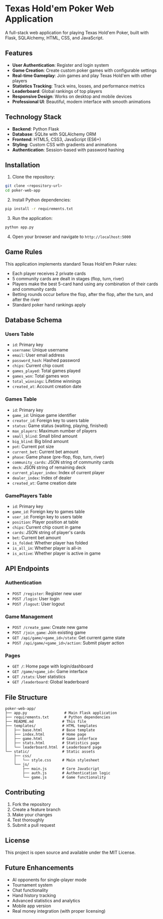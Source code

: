 # Texas Hold'em Poker Web Application

A full-stack web application for playing Texas Hold'em Poker, built with Flask, SQLAlchemy, HTML, CSS, and JavaScript.

## Features

- **User Authentication**: Register and login system
- **Game Creation**: Create custom poker games with configurable settings
- **Real-time Gameplay**: Join games and play Texas Hold'em with other players
- **Statistics Tracking**: Track wins, losses, and performance metrics
- **Leaderboard**: Global rankings of top players
- **Responsive Design**: Works on desktop and mobile devices
- **Professional UI**: Beautiful, modern interface with smooth animations

## Technology Stack

- **Backend**: Python Flask
- **Database**: SQLite with SQLAlchemy ORM
- **Frontend**: HTML5, CSS3, JavaScript (ES6+)
- **Styling**: Custom CSS with gradients and animations
- **Authentication**: Session-based with password hashing

## Installation

1. Clone the repository:
```bash
git clone <repository-url>
cd poker-web-app
```

2. Install Python dependencies:
```bash
pip install -r requirements.txt
```

3. Run the application:
```bash
python app.py
```

4. Open your browser and navigate to `http://localhost:5000`

## Game Rules

This application implements standard Texas Hold'em Poker rules:

- Each player receives 2 private cards
- 5 community cards are dealt in stages (flop, turn, river)
- Players make the best 5-card hand using any combination of their cards and community cards
- Betting rounds occur before the flop, after the flop, after the turn, and after the river
- Standard poker hand rankings apply

## Database Schema

### Users Table
- `id`: Primary key
- `username`: Unique username
- `email`: User email address
- `password_hash`: Hashed password
- `chips`: Current chip count
- `games_played`: Total games played
- `games_won`: Total games won
- `total_winnings`: Lifetime winnings
- `created_at`: Account creation date

### Games Table
- `id`: Primary key
- `game_id`: Unique game identifier
- `creator_id`: Foreign key to users table
- `status`: Game status (waiting, playing, finished)
- `max_players`: Maximum number of players
- `small_blind`: Small blind amount
- `big_blind`: Big blind amount
- `pot`: Current pot size
- `current_bet`: Current bet amount
- `phase`: Game phase (pre-flop, flop, turn, river)
- `community_cards`: JSON string of community cards
- `deck`: JSON string of remaining deck
- `current_player_index`: Index of current player
- `dealer_index`: Index of dealer
- `created_at`: Game creation date

### GamePlayers Table
- `id`: Primary key
- `game_id`: Foreign key to games table
- `user_id`: Foreign key to users table
- `position`: Player position at table
- `chips`: Current chip count in game
- `cards`: JSON string of player's cards
- `bet`: Current bet amount
- `is_folded`: Whether player has folded
- `is_all_in`: Whether player is all-in
- `is_active`: Whether player is active in game

## API Endpoints

### Authentication
- `POST /register`: Register new user
- `POST /login`: User login
- `POST /logout`: User logout

### Game Management
- `POST /create_game`: Create new game
- `POST /join_game`: Join existing game
- `GET /api/game/<game_id>/state`: Get current game state
- `POST /api/game/<game_id>/action`: Submit player action

### Pages
- `GET /`: Home page with login/dashboard
- `GET /game/<game_id>`: Game interface
- `GET /stats`: User statistics
- `GET /leaderboard`: Global leaderboard

## File Structure

```
poker-web-app/
├── app.py                 # Main Flask application
├── requirements.txt       # Python dependencies
├── README.md             # This file
├── templates/            # HTML templates
│   ├── base.html         # Base template
│   ├── index.html        # Home page
│   ├── game.html         # Game interface
│   ├── stats.html        # Statistics page
│   └── leaderboard.html  # Leaderboard page
└── static/               # Static assets
    ├── css/
    │   └── style.css     # Main stylesheet
    └── js/
        ├── main.js       # Core JavaScript
        ├── auth.js       # Authentication logic
        └── game.js       # Game functionality
```

## Contributing

1. Fork the repository
2. Create a feature branch
3. Make your changes
4. Test thoroughly
5. Submit a pull request

## License

This project is open source and available under the MIT License.

## Future Enhancements

- AI opponents for single-player mode
- Tournament system
- Chat functionality
- Hand history tracking
- Advanced statistics and analytics
- Mobile app version
- Real money integration (with proper licensing)